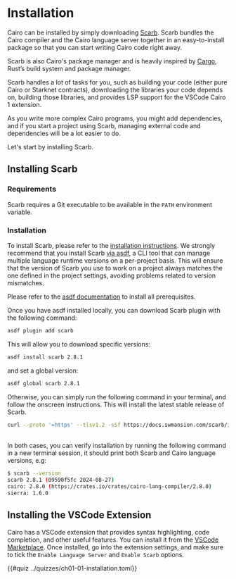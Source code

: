 # Installation

Cairo can be installed by simply downloading [Scarb][scarb doc]. Scarb bundles the Cairo compiler and the Cairo language server together in an easy-to-install package so that you can start writing Cairo code right away.

Scarb is also Cairo's package manager and is heavily inspired by [Cargo][cargo doc], Rust’s build system and package manager.

Scarb handles a lot of tasks for you, such as building your code (either pure Cairo or Starknet contracts), downloading the libraries your code depends on, building those libraries, and provides LSP support for the VSCode Cairo 1 extension.

As you write more complex Cairo programs, you might add dependencies, and if you start a project using Scarb, managing external code and dependencies will be a lot easier to do.

Let's start by installing Scarb.

[scarb doc]: https://docs.swmansion.com/scarb/docs
[cargo doc]: https://doc.rust-lang.org/cargo/

## Installing Scarb

### Requirements

Scarb requires a Git executable to be available in the `PATH` environment variable.

### Installation

To install Scarb, please refer to the [installation instructions][scarb download]. We strongly recommend that you install
Scarb [via asdf][scarb asdf], a CLI tool that can manage multiple language runtime versions on a per-project basis.
This will ensure that the version of Scarb you use to work on a project always matches the one defined in the project settings, avoiding problems related to version mismatches.

Please refer to the [asdf documentation][asdf doc] to install all prerequisites.

Once you have asdf installed locally, you can download Scarb plugin with the following command:

```bash
asdf plugin add scarb
```

This will allow you to download specific versions:

```bash
asdf install scarb 2.8.1
```

and set a global version:

```bash
asdf global scarb 2.8.1
```

Otherwise, you can simply run the following command in your terminal, and follow the onscreen instructions. This will install the latest stable release of Scarb.

```bash
curl --proto '=https' --tlsv1.2 -sSf https://docs.swmansion.com/scarb/install.sh | sh
```

<br>
In both cases, you can verify installation by running the following command in a new terminal session, it should print both Scarb and Cairo language versions, e.g:

```bash
$ scarb --version
scarb 2.8.1 (09590f5fc 2024-08-27)
cairo: 2.8.0 (https://crates.io/crates/cairo-lang-compiler/2.8.0)
sierra: 1.6.0
```

[scarb download]: https://docs.swmansion.com/scarb/download
[scarb asdf]: https://docs.swmansion.com/scarb/download.html#install-via-asdf
[asdf doc]: https://asdf-vm.com/guide/getting-started.html

## Installing the VSCode Extension

Cairo has a VSCode extension that provides syntax highlighting, code completion, and other useful features. You can install it from the [VSCode Marketplace][vsc extension].
Once installed, go into the extension settings, and make sure to tick the `Enable Language Server` and `Enable Scarb` options.

[vsc extension]: https://marketplace.visualstudio.com/items?itemName=starkware.cairo1

{{#quiz ../quizzes/ch01-01-installation.toml}}

